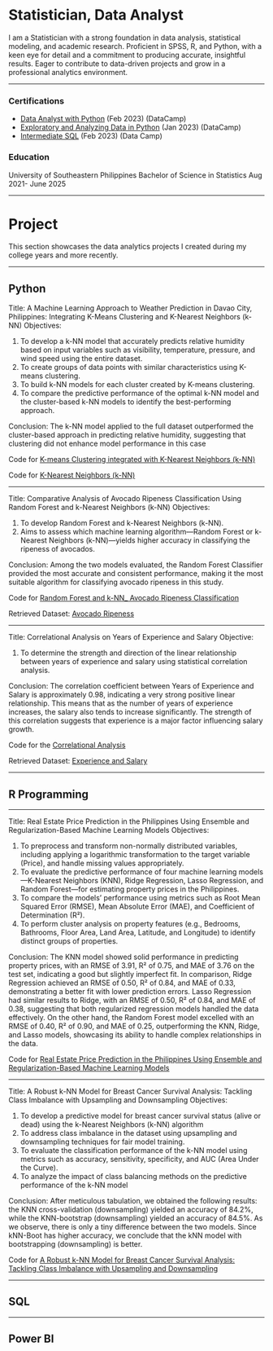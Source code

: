 # Statistician, Data Analyst
I am a Statistician with a strong foundation in data analysis, statistical modeling, and academic research. Proficient in SPSS, R, and Python, with a keen eye for detail and a commitment to producing accurate, insightful results. Eager to contribute to data-driven projects and grow in a professional analytics environment.

***
### Certifications
- [Data Analyst with Python](https://www.datacamp.com/completed/statement-of-accomplishment/track/0032ef127802f764309cbb2276441094a5d9abb3) (Feb 2023) (DataCamp)
- [Exploratory and Analyzing Data in Python](https://www.datacamp.com/completed/statement-of-accomplishment/course/4c87b644e8de0190fb1b97155afe178aa9698fe6) (Jan 2023) (DataCamp)
- [Intermediate SQL](https://www.datacamp.com/completed/statement-of-accomplishment/course/d2ec6fb4e01e4b0f9ddaf97cf4ac608d7e206fa5) (Feb 2023) (Data Camp)


### Education
University of Southeastern Philippines
Bachelor of Science in Statistics Aug 2021- June 2025

***
# Project
This section showcases the data analytics projects I created during my college years and more recently.

***

## Python
Title:
A Machine Learning Approach to Weather Prediction in Davao City, Philippines: Integrating K-Means Clustering and K-Nearest Neighbors (k-NN)
Objectives:
  1.	To develop a k-NN model that accurately predicts relative humidity based on input variables such as visibility, temperature, pressure, and wind speed using the entire dataset.
  2.	To create groups of data points with similar characteristics using K-means clustering.
  3.	To build k-NN models for each cluster created by K-means clustering.
  4.	To compare the predictive performance of the optimal k-NN model and the cluster-based k-NN models to identify the best-performing approach.

Conclusion:
The k-NN model applied to the full dataset outperformed the cluster-based approach in predicting relative humidity, suggesting that clustering did not enhance model performance in this case

Code for [K-means Clustering integrated with K-Nearest Neighbors (k-NN)](https://github.com/MorganRvz/Projects/blob/main/Clustering_withKnn.ipynb)

Code for [K-Nearest Neighbors (k-NN)](https://github.com/MorganRvz/Projects/blob/main/Knn.ipynb)

***
Title:
Comparative Analysis of Avocado Ripeness Classification Using Random Forest and k-Nearest Neighbors (k-NN)
Objectives:
  1. To develop Random Forest and k-Nearest Neighbors (k-NN).
  2. Aims to assess which machine learning algorithm—Random Forest or k-Nearest Neighbors (k-NN)—yields higher accuracy in classifying the ripeness of avocados.

Conclusion: Among the two models evaluated, the Random Forest Classifier provided the most accurate and consistent performance, making it the most suitable algorithm for classifying avocado ripeness in this study.

Code for [Random Forest and k-NN_ Avocado Ripeness Classification](https://github.com/MorganRvz/Projects/blob/main/Random_Forest_and_k-NN_%20Avocado_Ripesness_Classification.ipynb)

Retrieved Dataset: [Avocado Ripeness](https://www.kaggle.com/datasets/amldvvs/avocado-ripeness-classification-dataset)

***
Title: Correlational Analysis on Years of Experience and Salary
Objective:
  1. To determine the strength and direction of the linear relationship between years of experience and salary using statistical correlation analysis.

Conclusion: The correlation coefficient between Years of Experience and Salary is approximately 0.98, indicating a very strong positive linear relationship.
This means that as the number of years of experience increases, the salary also tends to increase significantly. 
The strength of this correlation suggests that experience is a major factor influencing salary growth.


Code for the [Correlational Analysis](https://github.com/MorganRvz/Projects/blob/main/Correlational_Analysis_YearsExperience_Salary.ipynb)


Retrieved Dataset: [Experience and Salary](https://www.kaggle.com/datasets/atharvadarpude/experience-salary-dataset-for-linear-regression)

***
## R Programming 

***
Title: Real Estate Price Prediction in the Philippines Using Ensemble and Regularization-Based Machine Learning Models
Objectives:
  1. To preprocess and transform non-normally distributed variables, including applying a logarithmic transformation to the target variable (Price), and handle missing values appropriately.
  2. To evaluate the predictive performance of four machine learning models—K-Nearest Neighbors (KNN), Ridge Regression, Lasso Regression, and Random Forest—for estimating property prices in the Philippines.
  3. To compare the models’ performance using metrics such as Root Mean Squared Error (RMSE), Mean Absolute Error (MAE), and Coefficient of Determination (R²).
  4. To perform cluster analysis on property features (e.g., Bedrooms, Bathrooms, Floor Area, Land Area, Latitude, and Longitude) to identify distinct groups of properties.

Conclusion:  The KNN model showed solid performance in predicting property prices, with an RMSE of 3.91, R² of 0.75, and MAE of 3.76 on the test set, indicating a good but slightly imperfect fit. In comparison, Ridge Regression achieved an RMSE of 0.50, R² of 0.84, and MAE of 0.33, demonstrating a better fit with lower prediction errors. Lasso Regression had similar results to Ridge, with an RMSE of 0.50, R² of 0.84, and MAE of 0.38, suggesting that both regularized regression models handled the data effectively. On the other hand, the Random Forest model excelled with an RMSE of 0.40, R² of 0.90, and MAE of 0.25, outperforming the KNN, Ridge, and Lasso models, showcasing its ability to handle complex relationships in the data.

Code for [Real Estate Price Prediction in the Philippines Using Ensemble and Regularization-Based Machine Learning Models](https://github.com/MorganRvz/Projects/blob/main/K-NN%2C%20LASSO%20Regression%2C%20Ridge%20Regression%20and%20Random%20Forest%20on%20House%20Prices%20in%20the%20Philippines.rmd)
***

Title: A Robust k-NN Model for Breast Cancer Survival Analysis: Tackling Class Imbalance with Upsampling and Downsampling
Objectives:
  1. To develop a predictive model for breast cancer survival status (alive or dead) using the k-Nearest Neighbors (k-NN) algorithm
  2. To address class imbalance in the dataset using upsampling and downsampling techniques for fair model training.
  3. To evaluate the classification performance of the k-NN model using metrics such as accuracy, sensitivity, specificity, and AUC (Area Under the Curve).
  4. To analyze the impact of class balancing methods on the predictive performance of the k-NN model

Conclusion: After meticulous tabulation, we obtained the following results: the KNN cross-validation (downsampling) yielded an accuracy of 84.2%, while the KNN-bootstrap (downsampling) yielded an accuracy of 84.5%. As we observe, there is only a tiny difference between the two models. Since kNN-Boot has higher accuracy, we conclude that the kNN model with bootstrapping (downsampling) is better. 


Code for [A Robust k-NN Model for Breast Cancer Survival Analysis: Tackling Class Imbalance with Upsampling and Downsampling](https://github.com/MorganRvz/Projects/blob/main/A%20Robust%20k-NN%20Model%20for%20Breast%20Cancer%20Survival%20Analysis%20Tackling%20Class%20Imbalance%20with%20Upsampling%20and%20Downsampling.Rmd)

***
## SQL
***
## Power BI
